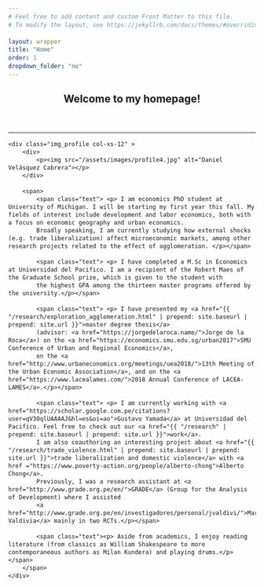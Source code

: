 ```yaml
---
# Feel free to add content and custom Front Matter to this file.
# To modify the layout, see https://jekyllrb.com/docs/themes/#overriding-theme-defaults

layout: wrapper
title: "Home"
order: 1
dropdown_folder: "no"
---
```

<article>
<header class="page-header">
	<h2>Welcome to my homepage!</h2>	
</header>

<hr>
  
	<div class="img_profile col-xs-12" >	
		<div> 
			<p><img src="/assets/images/profile4.jpg" alt="Daniel Velásquez Cabrera"></p>
		</div> 
		
		<span>  
			<span class="text"> <p> I am economics PhD student at University of Michigan. I will be starting my first year this fall. My fields of interest include development and labor economics, both with a focus on economic geography and urban economics.
			Broadly speaking, I am currently studying how external shocks (e.g. trade liberalization) affect microeconomic markets, among other research projects related to the effect of agglomeration. </p></span>
	
			<span class="text"> <p> I have completed a M.Sc in Economics at Universidad del Pacifico. I am a recipient of the Robert Maes of the Graduate School prize, which is given to the student with 
			the highest GPA among the thirteen master programs offered by the university.</p></span>
	
			<span class="text"> <p> I have presented my <a href="{{ "/research/exploration_agglomeration.html" | prepend: site.baseurl | prepend: site.url }}">master degree thesis</a> 
			(advisor: <a href="https://jorgedelaroca.name/">Jorge de la Roca</a>) on the <a href="https://economics.smu.edu.sg/urban2017">SMU Conference of Urban and Regional Economics</a>, 
			on the <a href="http://www.urbaneconomics.org/meetings/uea2018/">13th Meeting of the Urban Economic Association</a>, and on the <a href="https://www.lacealames.com/">2018 Annual Conference of LACEA-LAMES</a>.</p></span>

			<span class="text"> <p> I am currently working with <a href="https://scholar.google.com.pe/citations?user=qV3OqlUAAAAJ&hl=es&oi=ao">Gustavo Yamada</a> at Universidad del Pacifico. Feel free to check out our <a href="{{ "/research" | prepend: site.baseurl | prepend: site.url }}">work</a>. 
			I am also coauthoring an interesting project about <a href="{{ "/research/trade_violence.html" | prepend: site.baseurl | prepend: site.url }}">trade liberalization and domestic violence</a> with <a href ="https://www.poverty-action.org/people/alberto-chong">Alberto Chong</a>.
			Previously, I was a research assistant at <a href="http://www.grade.org.pe/en/">GRADE</a> (Group for the Analysis of Development) where I assisted 
			<a href="http://www.grade.org.pe/en/investigadores/personal/jvaldivi/">Martín Valdivia</a> mainly in two RCTs.</p></span>
	
			<span class="text"><p> Aside from academics, I enjoy reading literature (from classics as William Shakespeare to more contemporaneous authors as Milan Kundera) and playing drums.</p></span>
		</span>
	</div>

</article>

